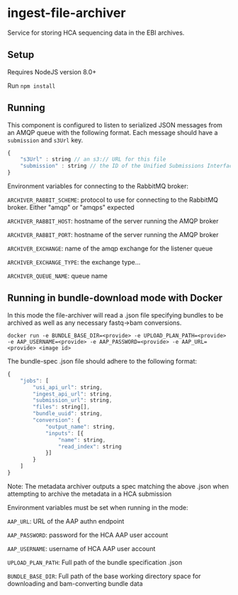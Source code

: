 # ingest-file-archiver
Service for storing HCA sequencing data in the EBI archives.

## Setup

Requires NodeJS version 8.0+

Run `npm install`

## Running

This component is configured to listen to serialized JSON messages from an AMQP queue with the following format. Each
message should have a `submission` and `s3Url` key.
```javascript
{
    "s3Url" : string // an s3:// URL for this file
    "submission" : string // the ID of the Unified Submissions Interface(USI) submission to which the file is destined 
}
```

Environment variables for connecting to the RabbitMQ broker:

 `ARCHIVER_RABBIT_SCHEME`: protocol to use for connecting to the RabbitMQ broker. Either "amqp" or "amqps" expected
 
 `ARCHIVER_RABBIT_HOST`: hostname of the server running the AMQP broker
 
 `ARCHIVER_RABBIT_PORT`: hostname of the server running the AMQP broker
 
 `ARCHIVER_EXCHANGE`: name of the amqp exchange for the listener queue
 
 `ARCHIVER_EXCHANGE_TYPE`: the exchange type...
 
 `ARCHIVER_QUEUE_NAME`: queue name
 
 ## Running in bundle-download mode with Docker
 
 In this mode the file-archiver will read a .json file specifying bundles to be archived 
 as well as any necessary fastq->bam conversions.
 
 `docker run -e BUNDLE_BASE_DIR=<provide> -e UPLOAD_PLAN_PATH=<provide> -e AAP_USERNAME=<provide> -e AAP_PASSWORD=<provide> -e AAP_URL=<provide> <image id>`
 
 The bundle-spec .json file should adhere to the following format:
 
 
```javascript
{
    "jobs": [
        "usi_api_url": string,
        "ingest_api_url": string,
        "submission_url": string,
        "files": string[],
        "bundle_uuid": string,
        "conversion": {
            "output_name": string,
            "inputs": [{
                "name": string,
                "read_index": string
            }]
        }
    ]
}
```
Note: The metadata archiver outputs a spec matching the above .json when attempting to 
archive the metadata in a HCA submission

Environment variables must be set when running in the mode:

`AAP_URL`: URL of the AAP authn endpoint

`AAP_PASSWORD`:	password for the HCA AAP user account

`AAP_USERNAME`: username of HCA AAP user account

`UPLOAD_PLAN_PATH`:	Full path of the bundle specification .json

`BUNDLE_BASE_DIR`: Full path of the base working directory space for downloading and bam-converting bundle data